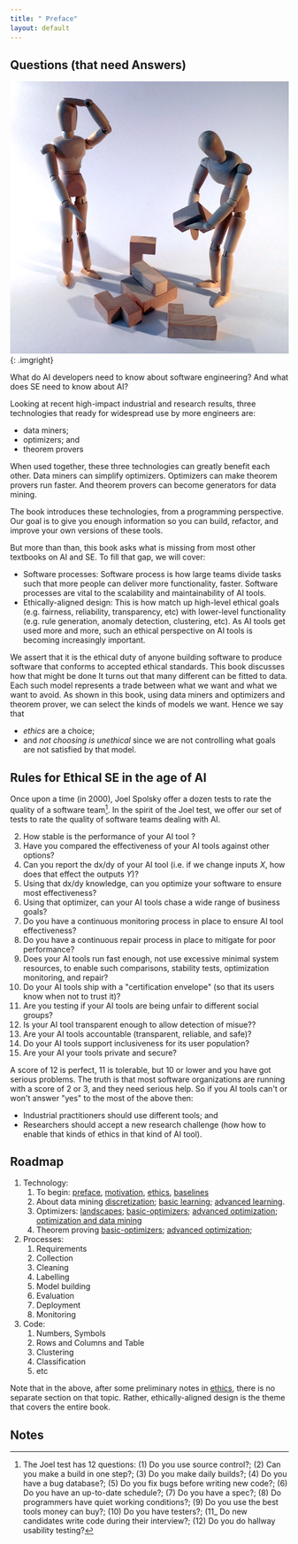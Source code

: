 ```yaml
---
title: " Preface"
layout: default
---
```



## Questions (that need Answers)

![](img/questions.png){: .imgright}

What do AI developers need to know about software engineering? And what does SE need to know about AI?

Looking at recent high-impact industrial and  research results, 
three 
technologies 
that ready
for widespread use by more engineers are:

- data miners;
- optimizers; and 
- theorem provers 

When used together, these three technologies can greatly benefit each other.
Data miners can simplify optimizers. Optimizers can make theorem provers run faster.
And theorem provers can become generators for data mining.

The book introduces these technologies, from a programming perspective.
Our goal is to give you enough information so you can build, refactor, and improve  your own versions of these tools.

But more than than,
this book asks what is missing from most other textbooks on AI and SE.
To fill that gap,  we will cover:

- Software processes:
Software process is how large teams divide tasks such that more people can deliver more functionality, faster.
Software processes are vital to the scalability and maintainability of AI tools.
- Ethically-aligned design:
This is how match up high-level ethical goals (e.g. fairness, reliability, transparency, etc)  with
lower-level functionality (e.g. rule generation, anomaly detection, clustering, etc). 
As AI tools get used more and more,
such an ethical perspective on AI tools is becoming increasingly  important.

We assert that it is the ethical duty of anyone building
software   to produce software that conforms to accepted ethical standards.
This book discusses how that might be done
It turns out that many different can be fitted to data.
Each such model represents a trade between what we want and what we want to avoid.
As shown in this book,
using data miners and optimizers and theorem prover, we can select the kinds of models we want.
Hence we say that

- _ethics_ are a choice;
- and
_not choosing is unethical_
since we are not
controlling 
what goals are not satisfied by that model.  

## Rules for  Ethical SE in the age of AI

Once upon a time (in 2000),
Joel Spolsky offer a dozen tests to rate
the quality of a software team[^foot].
In the spirit of the Joel test,
we offer our set of tests  to rate the quality
of software teams dealing with AI.

2. How stable is the performance of your AI tool ?
1. Have you compared the effectiveness of your AI tools against other options?
3. Can you report the dx/dy of your AI tool (i.e. if we change inputs _X_,
   how does that effect the outputs _Y_)?
3. Using that dx/dy knowledge, can you optimize your software to ensure most effectiveness?
4. Using that optimizer, can your AI tools chase a wide range of business goals?
4. Do you have a continuous monitoring process in place to ensure AI tool effectiveness?
5. Do you have a continuous repair process in place to mitigate for poor performance?
6. Does your AI tools  run
  fast enough, not use excessive minimal system resources, to enable such comparisons, stability
tests, optimization
  monitoring, and repair?
7. Do your AI tools ship with a "certification envelope" (so that its users
   know when not to trust it)?
8. Are you testing if your AI tools are  being unfair to different social groups?
9. Is your AI tool transparent enough to allow detection of misue??
10. Are your AI tools  accountable (transparent, reliable, and safe)?
11. Do your AI tools  support inclusiveness for its user population?
12. Are your AI  your tools private and secure?


A score of 12 is perfect, 11 is tolerable, but 10 or lower and you
have got serious problems. The truth is that most software organizations 
are running with a score of 2 or 3, and they need serious help.
So if you AI tools can't or won't answer "yes"
to the most of the above then:

- Industrial practitioners should use different tools; and 
- Researchers should accept  a new  research challenge (how how to enable that kinds of ethics in that kind of AI tool).
   

[^foot]: The Joel test has 12 questions: (1) Do you use source control?; (2) Can you make a build in one step?; (3) Do you make daily builds?; (4) Do you have a bug database?; (5) Do you fix bugs before writing new code?; (6) Do you have an up-to-date schedule?; (7) Do you have a spec?; (8) Do programmers have quiet working conditions?; (9)  Do you use the best tools money can buy?; (10) Do you have testers?; (11_ Do new candidates write code during their interview?; (12) Do you do hallway usability testing?

## Roadmap


1. Technology:
   1. To begin: [preface](index), [motivation](), [ethics](), [baselines](/about-baselines)
   1. About data mining [discretization](abiut-discretization); [basic learning](about-learners); [advanced learning](about-advanced-learning).
   2. Optimizers: [landscapes](about-landscapes); 
               [basic-optimizers](about-optimizers); 
               [advanced optimization](about-advanced-optimization);   
               [optimization and data mining](about-duo)
   3. Theorem proving 
               [basic-optimizers](about-optimizers); 
               [advanced optimization](about-advanced-optimization);   
2. Processes:
   1. Requirements
   2. Collection
   3. Cleaning
   4. Labelling
   5. Model building
   6. Evaluation
   7. Deployment
   8. Monitoring 
3. Code:
    1. Numbers, Symbols
    2. Rows and Columns and Table
    3. Clustering
    4. Classification
    5. etc

Note that in the above, after some preliminary notes in [ethics](), there is no separate section on that topic. Rather,
ethically-aligned design is the theme that covers the entire book.

## Notes
